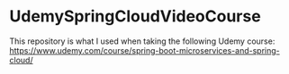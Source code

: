 # UdemySpringCloudVideoCourse
This repository is what I used when taking the following Udemy course: https://www.udemy.com/course/spring-boot-microservices-and-spring-cloud/
